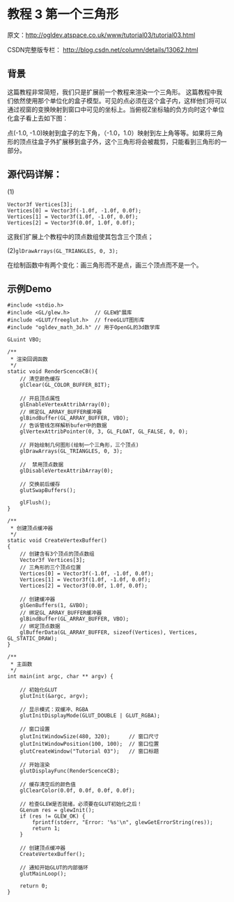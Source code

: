 # 教程 3 第一个三角形
原文：http://ogldev.atspace.co.uk/www/tutorial03/tutorial03.html 

CSDN完整版专栏： http://blog.csdn.net/column/details/13062.html


## 背景

这篇教程非常简短，我们只是扩展前一个教程来渲染一个三角形。 
这篇教程中我们依然使用那个单位化的盒子模型。可见的点必须在这个盒子内，这样他们将可以通过视窗的变换映射到窗口中可见的坐标上。当俯视Z坐标轴的负方向时这个单位化盒子看上去如下图：


点(-1.0, -1.0)映射到盒子的左下角，（-1.0，1.0）映射到左上角等等。如果将三角形的顶点往盒子外扩展移到盒子外，这个三角形将会被裁剪，只能看到三角形的一部分。

## 源代码详解：

(1)
 
```
Vector3f Vertices[3]; 
Vertices[0] = Vector3f(-1.0f, -1.0f, 0.0f); 
Vertices[1] = Vector3f(1.0f, -1.0f, 0.0f); 
Vertices[2] = Vector3f(0.0f, 1.0f, 0.0f); 
```
这我们扩展上个教程中的顶点数组使其包含三个顶点；

(2)``glDrawArrays(GL_TRIANGLES, 0, 3); ``

在绘制函数中有两个变化：画三角形而不是点，画三个顶点而不是一个。

## 示例Demo
```
#include <stdio.h>
#include <GL/glew.h>        // GLEW扩展库
#include <GLUT/freeglut.h>  // freeGLUT图形库
#include "ogldev_math_3d.h" // 用于OpenGL的3d数学库

GLuint VBO;

/**
 * 渲染回调函数
 */
static void RenderScenceCB(){
    // 清空颜色缓存
    glClear(GL_COLOR_BUFFER_BIT);

    // 开启顶点属性
    glEnableVertexAttribArray(0);
    // 绑定GL_ARRAY_BUFFER缓冲器
    glBindBuffer(GL_ARRAY_BUFFER, VBO);
    // 告诉管线怎样解析bufer中的数据
    glVertexAttribPointer(0, 3, GL_FLOAT, GL_FALSE, 0, 0);

    // 开始绘制几何图形(绘制一个三角形，三个顶点)
    glDrawArrays(GL_TRIANGLES, 0, 3);

    //  禁用顶点数据
    glDisableVertexAttribArray(0);

    // 交换前后缓存
    glutSwapBuffers();

    glFlush();
}

/**
 * 创建顶点缓冲器
 */
static void CreateVertexBuffer()
{
    // 创建含有3个顶点的顶点数组
    Vector3f Vertices[3];
    // 三角形的三个顶点位置
    Vertices[0] = Vector3f(-1.0f, -1.0f, 0.0f);
    Vertices[1] = Vector3f(1.0f, -1.0f, 0.0f);
    Vertices[2] = Vector3f(0.0f, 1.0f, 0.0f);

    // 创建缓冲器
    glGenBuffers(1, &VBO);
    // 绑定GL_ARRAY_BUFFER缓冲器
    glBindBuffer(GL_ARRAY_BUFFER, VBO);
    // 绑定顶点数据
    glBufferData(GL_ARRAY_BUFFER, sizeof(Vertices), Vertices, GL_STATIC_DRAW);
}

/**
 * 主函数
 */
int main(int argc, char ** argv) {

    // 初始化GLUT
    glutInit(&argc, argv);

    // 显示模式：双缓冲、RGBA
    glutInitDisplayMode(GLUT_DOUBLE | GLUT_RGBA);

    // 窗口设置
    glutInitWindowSize(480, 320);      // 窗口尺寸
    glutInitWindowPosition(100, 100);  // 窗口位置
    glutCreateWindow("Tutorial 03");   // 窗口标题

    // 开始渲染
    glutDisplayFunc(RenderScenceCB);

    // 缓存清空后的颜色值
    glClearColor(0.0f, 0.0f, 0.0f, 0.0f);

    // 检查GLEW是否就绪，必须要在GLUT初始化之后！
    GLenum res = glewInit();
    if (res != GLEW_OK) {
        fprintf(stderr, "Error: '%s'\n", glewGetErrorString(res));
        return 1;
    }

    // 创建顶点缓冲器
    CreateVertexBuffer();

    // 通知开始GLUT的内部循环
    glutMainLoop();

    return 0;
}
```
 



